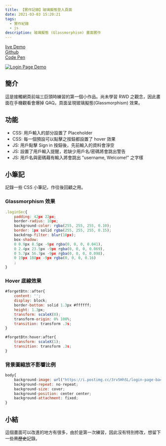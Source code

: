 ```yaml
---
title: 【實作記錄】玻璃擬態登入頁面
date: 2021-03-03 15:20:21
tags:
  - 實作紀錄
  - js
description: 玻璃擬態 (Glassmorphism) 畫面實作
---
```


[live Demo](https://winnie0609.github.io/glassmorphism-login-page/login.html)  
[Github](https://github.com/Winnie0609/glassmorphism-login-page)  
[Code Pen](https://codepen.io/huiniong/full/mdOKYyG)

[![Login Page Demo](https://i.imgur.com/0GnjbUc.gif)](https://i.imgur.com/0GnjbUc.gif)

## 簡介

這是接觸網頁前端三巨頭時練習的第一個小作品。尚未學習 RWD 之觀念，因此畫面在手機觀看會爆掉 QAQ。頁面呈現玻璃擬態(Glassmorphism) 效果。

## 功能

- CSS: 用戶輸入的部分設置了 Placeholder
- CSS: 每一個預設可以點擊之按鈕都設置了 hover 效果
- JS: 用戶點擊 Sign in 按鈕後，先前輸入的資料會淨空
- JS: 設置了用戶輸入提醒，若缺少用戶名/密碼將會跳出警告
- JS: 用戶名與密碼藉有輸入將會跳出 "username, Welcome!" 之字樣

## 小筆記

記錄一些 CSS 小筆記，作往後回顧之用。

### Glassmorphism 效果

```js
.loginSec{
    padding: 42px 22px;
    border-radius: 10px;
    background-color: rgba(255, 255, 255, 0.10);
    border: 1px solid rgba(255, 255, 255, 0.15);
    backdrop-filter: blur(10px);
    box-shadow:
    0 0.9px 8.5px -9px rgba(0, 0, 0, 0.041),
    0 2.4px 23.5px -9px rgba(0, 0, 0, 0.069),
    0 5.7px 56.7px -9px rgba(0, 0, 0, 0.098),
    0 19px 188px -9px rgba(0, 0, 0, 0.16)
    ;
}
```

### Hover 底線效果

```js
#forgetBtn::after{
    content: '';
    display: block;
    border-bottom: solid 1.3px #ffffff;
    height: 1.3px;
    transform: scaleX(0);
    transform-origin: 0% 100%;
    transition: transform .3s;
}

#forgetBtn:hover:after{
    transform: scaleX(1);
    transition: transform .3s;
}
```

### 背景圖縮放不影響比例

```js
body{
    background-image: url("https://i.postimg.cc/3rv5HhSL/login-page-background.png");
    background-repeat: no-repeat;
    background-size: cover;
    background-position: center center;
    background-attachment: fixed;
}
```

## 小結

這個畫面可以改進的地方有很多，由於是第一次練習，因此沒有特別修改，想留下一些~~黑歷史~~記錄。
